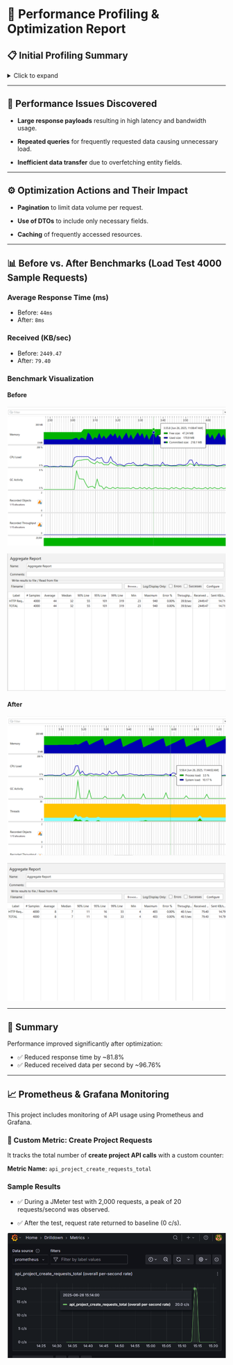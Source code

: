 
# 🧪 Performance Profiling & Optimization Report

## 📋 Initial Profiling Summary

<details>
<summary>Click to expand</summary>

### Tools Used
- [ ] JProfiler
- [ ] JMeter
- [ ] Prometheus
- [ ] Grafana

### Screenshot
![Initial Profiling Screenshot](./docs/diagrams/initial_profiling.PNG)

</details>

---

## 🚨 Performance Issues Discovered

* **Large response payloads** resulting in high latency and bandwidth usage.

* **Repeated queries** for frequently requested data causing unnecessary load.

* **Inefficient data transfer** due to overfetching entity fields.

---

## ⚙️ Optimization Actions and Their Impact

* **Pagination** to limit data volume per request.

* **Use of DTOs** to include only necessary fields.

* **Caching** of frequently accessed resources.


---

## 📊 Before vs. After Benchmarks (Load Test 4000 Sample Requests)

### Average Response Time (ms)
- Before: `44ms`
- After: `8ms`

### Received (KB/sec)
- Before: `2449.47`
- After: `79.40`

### Benchmark Visualization
#### Before
![Before Benchmarks](./docs/diagrams/unoptimized.PNG)

![Before Benchmarks](./docs/diagrams/report_before.PNG)

#### After
![After Benchmarks](./docs/diagrams/optimized.PNG)

![After Benchmarks](./docs/diagrams/report_after.PNG)

---

## 📝 Summary

Performance improved significantly after optimization:
- ✅ Reduced response time by ~81.8%
- ✅ Reduced received data per second by ~96.76%

---

## 📈 Prometheus & Grafana Monitoring

This project includes monitoring of API usage using Prometheus and Grafana.

### 🔧 Custom Metric: Create Project Requests

It tracks the total number of **create project API calls** with a custom counter:

**Metric Name:** `api_project_create_requests_total`

### Sample Results

- ✅ During a JMeter test with 2,000 requests, a peak of 20 requests/second was observed.

- ✅ After the test, request rate returned to baseline (0 c/s).

![](./docs/diagrams/custom_metric.png)
